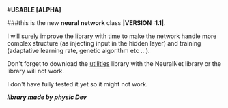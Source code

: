 #**USABLE [ALPHA]**

###this is the new **neural network** class **|VERSION :1.1|**.

I will surely improve the library with time to make the network handle more complex structure (as injecting input in the hidden layer) and training (adaptative learning rate, genetic algorithm etc ...).

Don't forget to download the [utilities](https://github.com/netscape-swega/AI/tree/master/Utilities/java) library with the NeuralNet library or the library will not work.

I don't have fully tested it yet so it might not work.


***library made by physic Dev***











